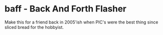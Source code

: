 # baff - Back And Forth Flasher

Make this for a friend back in 2005'ish when PIC's were the best thing since sliced bread for the hobbyist.